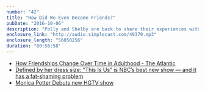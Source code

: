 ```yaml
---
number: "42"
title: "How Did We Even Become Friends?"
pubDate: "2016-10-06"
description: "Polly and Shelby are back to share their experiences with Bumble BFF - the good, the bad, and the neutral. Also: How This Is Us and The Good Place stack up as new Fall tv shows."
enclosure_link: "http://audio.simplecast.com/49379.mp3"
enclosure_length: "56050256"
duration: "00:56:58"
---
```

- [How Friendships Change Over Time in Adulthood - The Atlantic](http://www.theatlantic.com/health/archive/2015/10/how-friendships-change-over-time-in-adulthood/411466/)
- [Defined by her dress size: “This Is Us” is NBC’s best new show — and it has a fat-shaming problem](http://www.salon.com/2016/10/02/defined-by-her-dress-size-this-is-us-is-nbcs-best-new-show-and-it-has-a-fat-shaming-problem/)
- [Monica Potter Debuts new HGTV show ](http://www.apartmenttherapy.com/parenthoods-monica-potter-debuts-new-hgtv-show-236992)